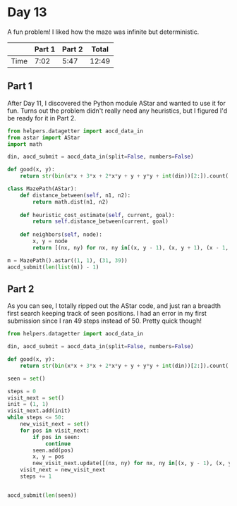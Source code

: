 # Day 13

A fun problem! I liked how the maze was infinite but deterministic.

|      | Part 1 | Part 2 | Total |
|------|--------|--------|-------|
| Time | 7:02   | 5:47   | 12:49 |

## Part 1

After Day 11, I discovered the Python module AStar and wanted to use it for fun. Turns out the problem didn't really need any heuristics, but I figured I'd be ready for it in Part 2.

```python
from helpers.datagetter import aocd_data_in
from astar import AStar
import math

din, aocd_submit = aocd_data_in(split=False, numbers=False)

def good(x, y):
    return str(bin(x*x + 3*x + 2*x*y + y + y*y + int(din))[2:]).count('1') % 2 == 0

class MazePath(AStar):
    def distance_between(self, n1, n2):
        return math.dist(n1, n2)
    
    def heuristic_cost_estimate(self, current, goal):
        return self.distance_between(current, goal)
    
    def neighbors(self, node):
        x, y = node
        return [(nx, ny) for nx, ny in[(x, y - 1), (x, y + 1), (x - 1, y), (x + 1, y)]if 0 <= nx and 0 <= ny and good(nx, ny)]

m = MazePath().astar((1, 1), (31, 39))
aocd_submit(len(list(m)) - 1)
```

## Part 2

As you can see, I totally ripped out the AStar code, and just ran a breadth first search keeping track of seen positions. I had an error in my first submission since I ran 49 steps instead of 50. Pretty quick though!

```python
from helpers.datagetter import aocd_data_in

din, aocd_submit = aocd_data_in(split=False, numbers=False)

def good(x, y):
    return str(bin(x*x + 3*x + 2*x*y + y + y*y + int(din))[2:]).count('1') % 2 == 0

seen = set()

steps = 0
visit_next = set()
init = (1, 1)
visit_next.add(init)
while steps <= 50:
    new_visit_next = set()
    for pos in visit_next:
        if pos in seen:
            continue
        seen.add(pos)
        x, y = pos
        new_visit_next.update([(nx, ny) for nx, ny in[(x, y - 1), (x, y + 1), (x - 1, y), (x + 1, y)]if 0 <= nx and 0 <= ny and good(nx, ny)])
    visit_next = new_visit_next
    steps += 1


aocd_submit(len(seen))
```
